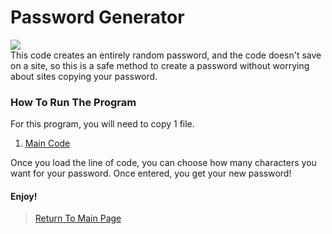 # Password Generator
<img src="https://satelliteforinternet.com/wp-content/uploads/2017/09/10-Ways-To-Make-A-Strong-Password-Banner.jpg"><br>
This code creates an entirely random password, and the code doesn't save on a site, so this is a safe method to create a password without worrying about sites copying your password.<br>

### How To Run The Program
For this program, you will need to copy 1 file.<br>
   1. <a href="https://github.com/Theresiap/Personal-Project/blob/master/PhoneAndEmail/PasswordGenerator.md">Main Code</a>

Once you load the line of code, you can choose how many characters you want for your password. Once entered, you get your new password!
#### Enjoy!
>  <a href="https://theresiap.github.io/Personal-Project/">Return To Main Page</a>
